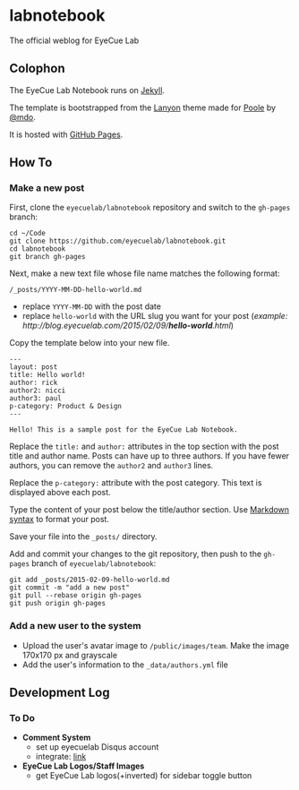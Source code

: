 # labnotebook

The official weblog for EyeCue Lab

## Colophon

The EyeCue Lab Notebook runs on [Jekyll](http://jekyllrb.com/). 

The template is bootstrapped from the [Lanyon](http://github.com/poole/lanyon) theme made for [Poole](http://github.com/poole/poole) by [@mdo](http://twitter.com/mdo).

It is hosted with [GitHub Pages](https://pages.github.com/).


## How To

### Make a new post

First, clone the `eyecuelab/labnotebook` repository and switch to the `gh-pages` branch:

```
cd ~/Code
git clone https://github.com/eyecuelab/labnotebook.git
cd labnotebook
git branch gh-pages
```

Next, make a new text file whose file name matches the following format:

`/_posts/YYYY-MM-DD-hello-world.md`

- replace `YYYY-MM-DD` with the post date
- replace `hello-world` with the URL slug you want for your post (*example: ht<span>tp:</span>//blog.eyecuelab.com/2015/02/09/**hello-world**.html*)

Copy the template below into your new file. 

```
---
layout: post
title: Hello world!
author: rick
author2: nicci
author3: paul
p-category: Product & Design
---

Hello! This is a sample post for the EyeCue Lab Notebook. 

```

Replace the `title:` and `author:` attributes in the top section with the post title and author name. Posts can have up to three authors. If you have fewer authors, you can remove the `author2` and `author3` lines.

Replace the `p-category:` attribute with the post category. This text is displayed above each post.

Type the content of your post below the title/author section. Use [Markdown syntax](https://help.github.com/articles/markdown-basics/) to format your post.

Save your file into the `_posts/` directory. 

Add and commit your changes to the git repository, then push to the `gh-pages` branch of `eyecuelab/labnotebook`:

```
git add _posts/2015-02-09-hello-world.md
git commit -m "add a new post"
git pull --rebase origin gh-pages
git push origin gh-pages
```

### Add a new user to the system

- Upload the user's avatar image to `/public/images/team`. Make the image 170x170 px and grayscale
- Add the user's information to the `_data/authors.yml` file

## Development Log

### To Do

- **Comment System**
  - set up eyecuelab Disqus account
  - integrate: [link](https://help.disqus.com/customer/portal/articles/472138-jekyll-installation-instructions)
- **EyeCue Lab Logos/Staff Images**
  - get EyeCue Lab logos(+inverted) for sidebar toggle button

